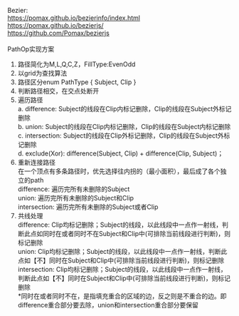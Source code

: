 Bezier: </br>
https://pomax.github.io/bezierinfo/index.html</br>
https://pomax.github.io/bezierjs/</br>
https://github.com/Pomax/bezierjs</br>
</br>
PathOp实现方案</br>
1. 路径简化为M,L,Q,C,Z，FillType:EvenOdd</br>
2. 以grid为查找算法</br>
3. 路径区分enum PathType { Subject, Clip }</br>
4. 判断路径相交，在交点处断开</br>
5. 遍历路径</br>
    a. difference: Subject的线段在Clip内标记删除，Clip的线段在Subject外标记删除</br>
    b. union: Subject的线段在Clip内标记删除，Clip的线段在Subject内标记删除</br>
    c. intersection: Subject的线段在Clip外标记删除，Clip的线段在Subject外标记删除</br>
    d. exclude(Xor): difference(Subject, Clip) + difference(Clip, Subject)；</br>
6. 重新连接路径</br>
    在一个顶点有多条路径时，优先选择往内拐的（最小面积），最后成了各个独立的path</br>
    difference: 遍历完所有未删除的Subject</br>
    union: 遍历完所有未删除的Subject和Clip</br>
    intersection: 遍历完所有未删除的Subject或者Clip</br>
7. 共线处理</br>
    difference: Clip均标记删除；Subject的线段，以此线段中一点作一射线，判断此点如同时在或者同时不在Subject和Clip中(可排除当前线段进行判断)，则标记删除</br>
    union: Clip均标记删除；Subject的线段，以此线段中一点作一射线，判断此点如【不】同时在Subject和Clip中(可排除当前线段进行判断)，则标记删除</br>
    intersection: Clip均标记删除；Subject的线段，以此线段中一点作一射线，判断此点如【不】同时在Subject和Clip中(可排除当前线段进行判断)，则标记删除</br>
    *同时在或者同时不在，是指填充重合的区域的边，反之则是不重合的边。即difference重合部分要去除，union和intersection重合部分要保留</br>
